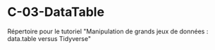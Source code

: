 # C-03-DataTable
Répertoire pour le tutoriel "Manipulation de grands jeux de données : data.table versus Tidyverse"
